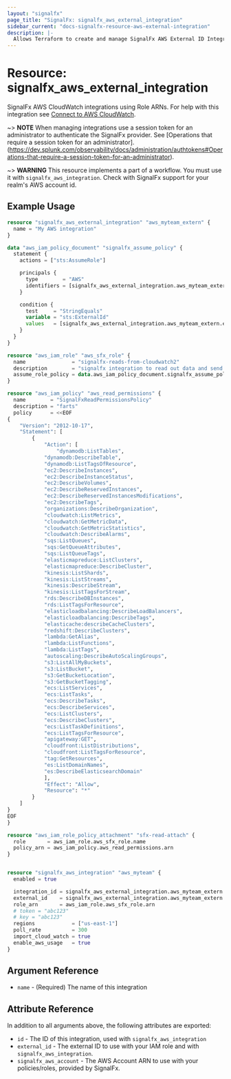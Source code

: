 ```yaml
---
layout: "signalfx"
page_title: "SignalFx: signalfx_aws_external_integration"
sidebar_current: "docs-signalfx-resource-aws-external-integration"
description: |-
  Allows Terraform to create and manage SignalFx AWS External ID Integrations
---
```


# Resource: signalfx_aws_external_integration

SignalFx AWS CloudWatch integrations using Role ARNs. For help with this integration see [Connect to AWS CloudWatch](https://docs.signalfx.com/en/latest/integrations/amazon-web-services.html#connect-to-aws).

~> **NOTE** When managing integrations use a session token for an administrator to authenticate the SignalFx provider. See [Operations that require a session token for an administrator].(https://dev.splunk.com/observability/docs/administration/authtokens#Operations-that-require-a-session-token-for-an-administrator).

~> **WARNING** This resource implements a part of a workflow. You must use it with `signalfx_aws_integration`. Check with SignalFx support for your realm's AWS account id.

## Example Usage

```tf
resource "signalfx_aws_external_integration" "aws_myteam_extern" {
  name = "My AWS integration"
}

data "aws_iam_policy_document" "signalfx_assume_policy" {
  statement {
    actions = ["sts:AssumeRole"]

    principals {
      type        = "AWS"
      identifiers = [signalfx_aws_external_integration.aws_myteam_extern.signalfx_aws_account]
    }

    condition {
      test     = "StringEquals"
      variable = "sts:ExternalId"
      values   = [signalfx_aws_external_integration.aws_myteam_extern.external_id]
    }
  }
}

resource "aws_iam_role" "aws_sfx_role" {
  name               = "signalfx-reads-from-cloudwatch2"
  description        = "signalfx integration to read out data and send it to signalfxs aws account"
  assume_role_policy = data.aws_iam_policy_document.signalfx_assume_policy.json
}

resource "aws_iam_policy" "aws_read_permissions" {
  name        = "SignalFxReadPermissionsPolicy"
  description = "farts"
  policy      = <<EOF
{
	"Version": "2012-10-17",
	"Statement": [
		{
			"Action": [
				"dynamodb:ListTables",
		    "dynamodb:DescribeTable",
		    "dynamodb:ListTagsOfResource",
		    "ec2:DescribeInstances",
		    "ec2:DescribeInstanceStatus",
		    "ec2:DescribeVolumes",
		    "ec2:DescribeReservedInstances",
		    "ec2:DescribeReservedInstancesModifications",
		    "ec2:DescribeTags",
		    "organizations:DescribeOrganization",
		    "cloudwatch:ListMetrics",
		    "cloudwatch:GetMetricData",
		    "cloudwatch:GetMetricStatistics",
		    "cloudwatch:DescribeAlarms",
		    "sqs:ListQueues",
		    "sqs:GetQueueAttributes",
		    "sqs:ListQueueTags",
		    "elasticmapreduce:ListClusters",
		    "elasticmapreduce:DescribeCluster",
		    "kinesis:ListShards",
		    "kinesis:ListStreams",
		    "kinesis:DescribeStream",
		    "kinesis:ListTagsForStream",
		    "rds:DescribeDBInstances",
		    "rds:ListTagsForResource",
		    "elasticloadbalancing:DescribeLoadBalancers",
		    "elasticloadbalancing:DescribeTags",
		    "elasticache:describeCacheClusters",
		    "redshift:DescribeClusters",
		    "lambda:GetAlias",
		    "lambda:ListFunctions",
		    "lambda:ListTags",
		    "autoscaling:DescribeAutoScalingGroups",
		    "s3:ListAllMyBuckets",
		    "s3:ListBucket",
		    "s3:GetBucketLocation",
		    "s3:GetBucketTagging",
		    "ecs:ListServices",
		    "ecs:ListTasks",
		    "ecs:DescribeTasks",
		    "ecs:DescribeServices",
		    "ecs:ListClusters",
		    "ecs:DescribeClusters",
		    "ecs:ListTaskDefinitions",
		    "ecs:ListTagsForResource",
		    "apigateway:GET",
		    "cloudfront:ListDistributions",
		    "cloudfront:ListTagsForResource",
		    "tag:GetResources",
		    "es:ListDomainNames",
		    "es:DescribeElasticsearchDomain"
			],
			"Effect": "Allow",
			"Resource": "*"
		}
	]
}
EOF
}

resource "aws_iam_role_policy_attachment" "sfx-read-attach" {
  role       = aws_iam_role.aws_sfx_role.name
  policy_arn = aws_iam_policy.aws_read_permissions.arn
}


resource "signalfx_aws_integration" "aws_myteam" {
  enabled = true

  integration_id = signalfx_aws_external_integration.aws_myteam_extern.id
  external_id    = signalfx_aws_external_integration.aws_myteam_extern.external_id
  role_arn       = aws_iam_role.aws_sfx_role.arn
  # token = "abc123"
  # key = "abc123"
  regions            = ["us-east-1"]
  poll_rate          = 300
  import_cloud_watch = true
  enable_aws_usage   = true
}

```

## Argument Reference

* `name` - (Required) The name of this integration

## Attribute Reference

In addition to all arguments above, the following attributes are exported:

* `id` - The ID of this integration, used with `signalfx_aws_integration`
* `external_id` - The external ID to use with your IAM role and with `signalfx_aws_integration`.
* `signalfx_aws_account` - The AWS Account ARN to use with your policies/roles, provided by SignalFx.
